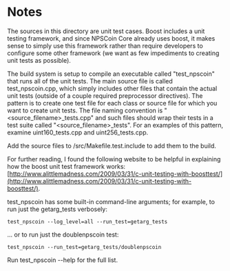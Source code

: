 # Notes
The sources in this directory are unit test cases.  Boost includes a
unit testing framework, and since NPSCoin Core already uses boost, it makes
sense to simply use this framework rather than require developers to
configure some other framework (we want as few impediments to creating
unit tests as possible).

The build system is setup to compile an executable called "test_npscoin"
that runs all of the unit tests.  The main source file is called
test_npscoin.cpp, which simply includes other files that contain the
actual unit tests (outside of a couple required preprocessor
directives).  The pattern is to create one test file for each class or
source file for which you want to create unit tests.  The file naming
convention is "<source_filename>_tests.cpp" and such files should wrap
their tests in a test suite called "<source_filename>_tests".  For an
examples of this pattern, examine uint160_tests.cpp and
uint256_tests.cpp.

Add the source files to /src/Makefile.test.include to add them to the build.

For further reading, I found the following website to be helpful in
explaining how the boost unit test framework works:
[http://www.alittlemadness.com/2009/03/31/c-unit-testing-with-boosttest/](http://www.alittlemadness.com/2009/03/31/c-unit-testing-with-boosttest/).

test_npscoin has some built-in command-line arguments; for
example, to run just the getarg_tests verbosely:

    test_npscoin --log_level=all --run_test=getarg_tests

... or to run just the doublenpscoin test:

    test_npscoin --run_test=getarg_tests/doublenpscoin

Run  test_npscoin --help   for the full list.

